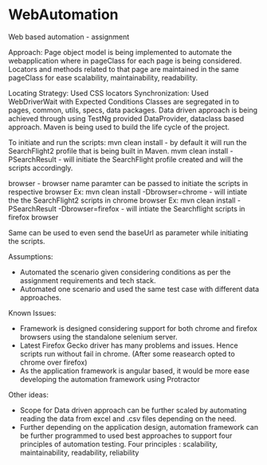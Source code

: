 # WebAutomation
Web based automation - assignment


Approach:
Page object model is being implemented to automate the webapplication where in pageClass for each page is being considered.
Locators and methods related to that page are maintained in the same pageClass for ease scalability, maintainability, readability.

Locating Strategy: Used CSS locators
Synchronization: Used WebDriverWait with Expected Conditions
Classes are segregated in to pages, common, utils, specs, data packages.
Data driven approach is being achieved through using TestNg provided DataProvider, dataclass based approach.
Maven is being used to build the life cycle of the project.

To initiate and run the scripts:
mvn clean install - by default it will run the SearchFlight2 profile that is being built in Maven.
mvm clean install -PSearchResult - will initiate the SearchFlight profile created and will the scripts accordingly.

browser - browser name paramter can be passed to initiate the scripts in respective browser
Ex: mvn clean install -Dbrowser=chrome - will intiate the the SearchFlight2 scripts in chrome browser
Ex: mvn clean install -PSearchResult -Dbrowser=firefox - will intiate the Searchflight scripts in firefox browser

Same can be used to even send the baseUrl as parameter while initiating the scripts.

Assumptions:
- Automated the scenario given considering conditions as per the assignment requirements and tech stack.
- Automated one scenario and used the same test case with different data approaches.

Known Issues:
- Framework is designed considering support for both chrome and firefox browsers using the standalone selenium server.
- Latest Firefox Gecko driver has many problems and issues. Hence scripts run without fail in chrome. (After some reasearch opted to chrome over firefox)
- As the application framework is angular based, it would be more ease developing the automation framework using Protractor

Other ideas:
- Scope for Data driven approach can be further scaled by automating reading the data from excel and .csv files depending on the need.
- Further depending on the application design, automation framework can be further programmed to used best approaches to support four principles of automation testing.
 Four principles : scalability, maintainability, readability, reliability